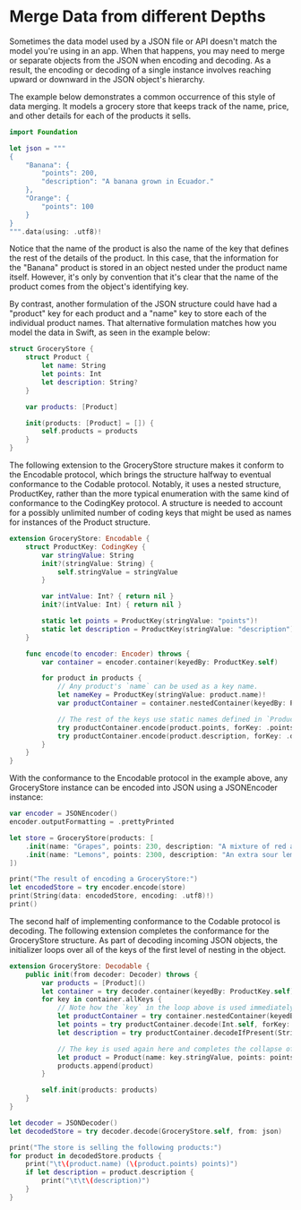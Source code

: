 # Merge Data from different Depths

Sometimes the data model used by a JSON file or API doesn't match the model you're using in an app. When that happens, you may need to merge or separate objects from the JSON when encoding and decoding. As a result, the encoding or decoding of a single instance involves reaching upward or downward in the JSON object's hierarchy.

The example below demonstrates a common occurrence of this style of data merging. It models a grocery store that keeps track of the name, price, and other details for each of the products it sells.

```Swift
import Foundation

let json = """
{
    "Banana": {
        "points": 200,
        "description": "A banana grown in Ecuador."
    },
    "Orange": {
        "points": 100
    }
}
""".data(using: .utf8)!
```

Notice that the name of the product is also the name of the key that defines the rest of the details of the product. In this case, that the information for the "Banana" product is stored in an object nested under the product name itself. However, it's only by convention that it's clear that the name of the product comes from the object's identifying key.

By contrast, another formulation of the JSON structure could have had a "product" key for each product and a "name" key to store each of the individual product names. That alternative formulation matches how you model the data in Swift, as seen in the example below:

```Swift
struct GroceryStore {
    struct Product {
        let name: String
        let points: Int
        let description: String?
    }

    var products: [Product]

    init(products: [Product] = []) {
        self.products = products
    }
}
```

The following extension to the GroceryStore structure makes it conform to the Encodable protocol, which brings the structure halfway to eventual conformance to the Codable protocol. Notably, it uses a nested structure, ProductKey, rather than the more typical enumeration with the same kind of conformance to the CodingKey protocol. A structure is needed to account for a possibly unlimited number of coding keys that might be used as names for instances of the Product structure.

```Swift
extension GroceryStore: Encodable {
    struct ProductKey: CodingKey {
        var stringValue: String
        init?(stringValue: String) {
            self.stringValue = stringValue
        }

        var intValue: Int? { return nil }
        init?(intValue: Int) { return nil }

        static let points = ProductKey(stringValue: "points")!
        static let description = ProductKey(stringValue: "description")!
    }

    func encode(to encoder: Encoder) throws {
        var container = encoder.container(keyedBy: ProductKey.self)

        for product in products {
            // Any product's `name` can be used as a key name.
            let nameKey = ProductKey(stringValue: product.name)!
            var productContainer = container.nestedContainer(keyedBy: ProductKey.self, forKey: nameKey)

            // The rest of the keys use static names defined in `ProductKey`.
            try productContainer.encode(product.points, forKey: .points)
            try productContainer.encode(product.description, forKey: .description)
        }
    }
}
```

With the conformance to the Encodable protocol in the example above, any GroceryStore instance can be encoded into JSON using a JSONEncoder instance:

```Swift
var encoder = JSONEncoder()
encoder.outputFormatting = .prettyPrinted

let store = GroceryStore(products: [
    .init(name: "Grapes", points: 230, description: "A mixture of red and green grapes."),
    .init(name: "Lemons", points: 2300, description: "An extra sour lemon.")
])

print("The result of encoding a GroceryStore:")
let encodedStore = try encoder.encode(store)
print(String(data: encodedStore, encoding: .utf8)!)
print()
```

The second half of implementing conformance to the Codable protocol is decoding. The following extension completes the conformance for the GroceryStore structure. As part of decoding incoming JSON objects, the initializer loops over all of the keys of the first level of nesting in the object.

```Swift
extension GroceryStore: Decodable {
    public init(from decoder: Decoder) throws {
        var products = [Product]()
        let container = try decoder.container(keyedBy: ProductKey.self)
        for key in container.allKeys {
            // Note how the `key` in the loop above is used immediately to access a nested container.
            let productContainer = try container.nestedContainer(keyedBy: ProductKey.self, forKey: key)
            let points = try productContainer.decode(Int.self, forKey: .points)
            let description = try productContainer.decodeIfPresent(String.self, forKey: .description)

            // The key is used again here and completes the collapse of the nesting that existed in the JSON representation.
            let product = Product(name: key.stringValue, points: points, description: description)
            products.append(product)
        }

        self.init(products: products)
    }
}

let decoder = JSONDecoder()
let decodedStore = try decoder.decode(GroceryStore.self, from: json)

print("The store is selling the following products:")
for product in decodedStore.products {
    print("\t\(product.name) (\(product.points) points)")
    if let description = product.description {
        print("\t\t\(description)")
    }
}
```